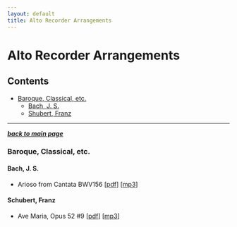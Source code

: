 ```yaml
---
layout: default
title: Alto Recorder Arrangements
---
```


# Alto Recorder Arrangements
## Contents

- [Baroque, Classical, etc.](#baroque-classical-etc)
  - [Bach, J. S.](#bach-j-s)
  - [Shubert, Franz](#schubert-franz)

---
[***back to main page***](index.md)
### Baroque, Classical, etc.
#### Bach, J. S.
- Arioso from Cantata BWV156 \[[pdf](recorder-alto/baroque_classical_etc/arioso_from_cantata_bwv-no-156-bach-js.pdf)\] \[[mp3](recorder-alto/baroque_classical_etc/arioso_from_cantata_bwv-no-156-bach-js.mp3)\]

#### Schubert, Franz
- Ave Maria, Opus 52 #9 \[[pdf](recorder-alto/baroque_classical_etc/ave_maria-schubert_opus_52-no-9_alto_recorder.pdf)\] \[[mp3](recorder-alto/baroque_classical_etc/ave_maria-schubert_opus_52-no-9_alto_recorder.mp3)\]